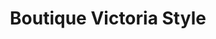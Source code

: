---
title: "Boutique Victoria Style"
url: /klagenfurt-am-woerthersee/boutique-victoria-style/
shop: Kleidung
---